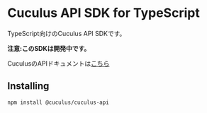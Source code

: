 ﻿# Cuculus API SDK for TypeScript
TypeScript向けのCuculus API SDKです。

**注意:このSDKは開発中です。**

CuculusのAPIドキュメントは[こちら](https://redoc.cuculus.jp/)

## Installing
```
npm install @cuculus/cuculus-api
```
